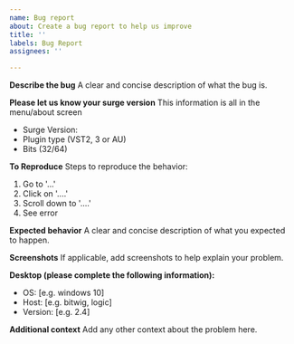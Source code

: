 ```yaml
---
name: Bug report
about: Create a bug report to help us improve
title: ''
labels: Bug Report
assignees: ''

---
```


**Describe the bug**
A clear and concise description of what the bug is.

**Please let us know your surge version**
This information is all in the menu/about screen

* Surge Version: 
* Plugin type (VST2, 3 or AU)
* Bits (32/64)

**To Reproduce**
Steps to reproduce the behavior:
1. Go to '...'
2. Click on '....'
3. Scroll down to '....'
4. See error

**Expected behavior**
A clear and concise description of what you expected to happen.

**Screenshots**
If applicable, add screenshots to help explain your problem.

**Desktop (please complete the following information):**
 - OS: [e.g. windows 10]
 - Host: [e.g. bitwig, logic]
 - Version: [e.g. 2.4]

**Additional context**
Add any other context about the problem here.
